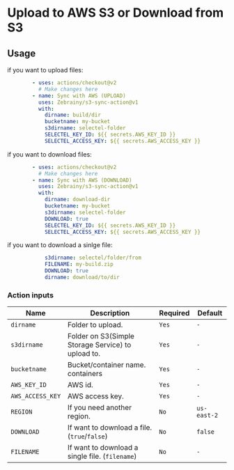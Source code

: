 # Upload to AWS S3 or Download from S3

## Usage

if you want to upload files:

```yml
        - uses: actions/checkout@v2
          # Make changes here
        - name: Sync with AWS (UPLOAD)
          uses: Zebrainy/s3-sync-action@v1
          with:
            dirname: build/dir
            bucketname: my-bucket
            s3dirname: selectel-folder
            SELECTEL_KEY_ID: ${{ secrets.AWS_KEY_ID }}
            SELECTEL_ACCESS_KEY: ${{ secrets.AWS_ACCESS_KEY }}
```

if you want to download files:

```yml
        - uses: actions/checkout@v2
          # Make changes here
        - name: Sync with AWS (DOWNLOAD)
          uses: Zebrainy/s3-sync-action@v1
          with:
            dirname: download-dir
            bucketname: my-bucket
            s3dirname: selectel-folder
            DOWNLOAD: true
            SELECTEL_KEY_ID: ${{ secrets.AWS_KEY_ID }}
            SELECTEL_ACCESS_KEY: ${{ secrets.AWS_ACCESS_KEY }}
```

if you want to download a sinlge file:
```yml
            s3dirname: selectel/folder/from
            FILENAME: my-build.zip
            DOWNLOAD: true
            dirname: download/to/dir
```

### Action inputs

| Name | Description | Required | Default |
| --- | --- | --- | --- |
| `dirname` | Folder to upload. | `Yes` | `-` |
| `s3dirname` | Folder on S3(Simple Storage Service) to upload to. | `Yes` | `-` |
| `bucketname` | Bucket/container name. containers | `Yes` | `-` |
| `AWS_KEY_ID` | AWS id. | `Yes` | `-` |
| `AWS_ACCESS_KEY` | AWS access key. | `Yes` | `-` |
| `REGION` | If you need another region. | `No` | `us-east-2` |
| `DOWNLOAD` | If want to download a file. (`true`/`false`) | `No` | `false` |
| `FILENAME` | If want to download a single file. (`filename`) | `No` | `-` |
